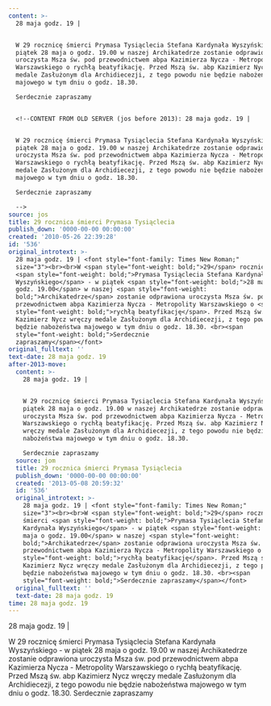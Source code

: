 ```yaml
---
content: >-
  28 maja godz. 19 | 


  W 29 rocznicę śmierci Prymasa Tysiąclecia Stefana Kardynała Wyszyńskiego - w
  piątek 28 maja o godz. 19.00 w naszej Archikatedrze zostanie odprawiona
  uroczysta Msza św. pod przewodnictwem abpa Kazimierza Nycza - Metropolity
  Warszawskiego o rychłą beatyfikację. Przed Mszą św. abp Kazimierz Nycz wręczy
  medale Zasłużonym dla Archidiecezji, z tego powodu nie będzie nabożeństwa
  majowego w tym dniu o godz. 18.30. 

  Serdecznie zapraszamy


  <!--CONTENT FROM OLD SERVER (jos before 2013): 28 maja godz. 19 | 


  W 29 rocznicę śmierci Prymasa Tysiąclecia Stefana Kardynała Wyszyńskiego - w
  piątek 28 maja o godz. 19.00 w naszej Archikatedrze zostanie odprawiona
  uroczysta Msza św. pod przewodnictwem abpa Kazimierza Nycza - Metropolity
  Warszawskiego o rychłą beatyfikację. Przed Mszą św. abp Kazimierz Nycz wręczy
  medale Zasłużonym dla Archidiecezji, z tego powodu nie będzie nabożeństwa
  majowego w tym dniu o godz. 18.30. 

  Serdecznie zapraszamy                           

  -->
source: jos
title: 29 rocznica śmierci Prymasa Tysiąclecia
publish_down: '0000-00-00 00:00:00'
created: '2010-05-26 22:39:28'
id: '536'
original_introtext: >-
  28 maja godz. 19 | <font style="font-family: Times New Roman;"
  size="3"><br><br>W <span style="font-weight: bold;">29</span> rocznicę śmierci
  <span style="font-weight: bold;">Prymasa Tysiąclecia Stefana Kardynała
  Wyszyńskiego</span> - w piątek <span style="font-weight: bold;">28 maja o
  godz. 19.00</span> w naszej <span style="font-weight:
  bold;">Archikatedrze</span> zostanie odprawiona uroczysta Msza św. pod
  przewodnictwem abpa Kazimierza Nycza - Metropolity Warszawskiego o <span
  style="font-weight: bold;">rychłą beatyfikację</span>. Przed Mszą św. abp
  Kazimierz Nycz wręczy medale Zasłużonym dla Archidiecezji, z tego powodu nie
  będzie nabożeństwa majowego w tym dniu o godz. 18.30. <br><span
  style="font-weight: bold;">Serdecznie
  zapraszamy</span></font>                           
original_fulltext: ''
text-date: 28 maja godz. 19
after-2013-move:
  content: >-
    28 maja godz. 19 | 


    W 29 rocznicę śmierci Prymasa Tysiąclecia Stefana Kardynała Wyszyńskiego - w
    piątek 28 maja o godz. 19.00 w naszej Archikatedrze zostanie odprawiona
    uroczysta Msza św. pod przewodnictwem abpa Kazimierza Nycza - Metropolity
    Warszawskiego o rychłą beatyfikację. Przed Mszą św. abp Kazimierz Nycz
    wręczy medale Zasłużonym dla Archidiecezji, z tego powodu nie będzie
    nabożeństwa majowego w tym dniu o godz. 18.30. 

    Serdecznie zapraszamy
  source: jom
  title: 29 rocznica śmierci Prymasa Tysiąclecia
  publish_down: '0000-00-00 00:00:00'
  created: '2013-05-08 20:59:32'
  id: '536'
  original_introtext: >-
    28 maja godz. 19 | <font style="font-family: Times New Roman;"
    size="3"><br><br>W <span style="font-weight: bold;">29</span> rocznicę
    śmierci <span style="font-weight: bold;">Prymasa Tysiąclecia Stefana
    Kardynała Wyszyńskiego</span> - w piątek <span style="font-weight: bold;">28
    maja o godz. 19.00</span> w naszej <span style="font-weight:
    bold;">Archikatedrze</span> zostanie odprawiona uroczysta Msza św. pod
    przewodnictwem abpa Kazimierza Nycza - Metropolity Warszawskiego o <span
    style="font-weight: bold;">rychłą beatyfikację</span>. Przed Mszą św. abp
    Kazimierz Nycz wręczy medale Zasłużonym dla Archidiecezji, z tego powodu nie
    będzie nabożeństwa majowego w tym dniu o godz. 18.30. <br><span
    style="font-weight: bold;">Serdecznie zapraszamy</span></font>
  original_fulltext: ''
  text-date: 28 maja godz. 19
time: 28 maja godz. 19
---
```

28 maja godz. 19 | 

W 29 rocznicę śmierci Prymasa Tysiąclecia Stefana Kardynała Wyszyńskiego - w piątek 28 maja o godz. 19.00 w naszej Archikatedrze zostanie odprawiona uroczysta Msza św. pod przewodnictwem abpa Kazimierza Nycza - Metropolity Warszawskiego o rychłą beatyfikację. Przed Mszą św. abp Kazimierz Nycz wręczy medale Zasłużonym dla Archidiecezji, z tego powodu nie będzie nabożeństwa majowego w tym dniu o godz. 18.30. 
Serdecznie zapraszamy

<!--CONTENT FROM OLD SERVER (jos before 2013): 28 maja godz. 19 | 

W 29 rocznicę śmierci Prymasa Tysiąclecia Stefana Kardynała Wyszyńskiego - w piątek 28 maja o godz. 19.00 w naszej Archikatedrze zostanie odprawiona uroczysta Msza św. pod przewodnictwem abpa Kazimierza Nycza - Metropolity Warszawskiego o rychłą beatyfikację. Przed Mszą św. abp Kazimierz Nycz wręczy medale Zasłużonym dla Archidiecezji, z tego powodu nie będzie nabożeństwa majowego w tym dniu o godz. 18.30. 
Serdecznie zapraszamy                           
-->

<!--{{json:{"created_date":"2010-05-26 22:39:28","publish_down":"0000-00-00 00:00:00","id":"536"}}}-->